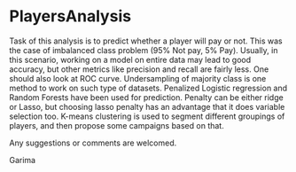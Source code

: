 # PlayersAnalysis

Task of this analysis is to predict whether a player will pay or not. This was the case of imbalanced class problem (95% Not pay, 5% Pay). Usually, in this scenario, working on a model on entire data may lead to good accuracy, but other metrics like precision and recall are fairly less. One should also look at ROC curve. Undersampling of majority class is one method to work on such type of datasets. Penalized Logistic regression and Random Forests have been used for prediction. Penalty can be either ridge or Lasso, but choosing lasso penalty has an advantage that it does variable selection too.
K-means clustering is used to segment different groupings of players, and then propose some campaigns based on that.

Any suggestions or comments are welcomed.

Garima
